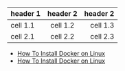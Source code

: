 | header 1 | header 2 | header 2 |
| :------- | :------: | -------: |
| cell 1.1 | cell 1.2 | cell 1.3 |
| cell 2.1 | cell 2.2 | cell 2.3 |        Docker or Podman should be installed in your system. Refer to our external links for the installation process:

- [How To Install Docker on Linux](https://cloudspinX.com/how-to-install-docker-on-linux/ "How To Install Docker on Linux")
- [How To Install Docker on Linux](https://cloudspinX.com/?s=install+podman "How To Install Docker on Linux")
